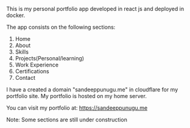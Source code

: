 This is my personal portfolio app developed in react js and deployed in docker.

The app consists on the following sections:
1. Home
2. About
3. Skills
4. Projects(Personal/learning)
5. Work Experience
6. Certifications
7. Contact

I have a created a domain "sandeeppunugu.me" in cloudflare for my portfolio site. My portfolio is hosted on my home server.

You can visit my portfolio at:
 https://sandeeppunugu.me

 Note: Some sections are still under construction